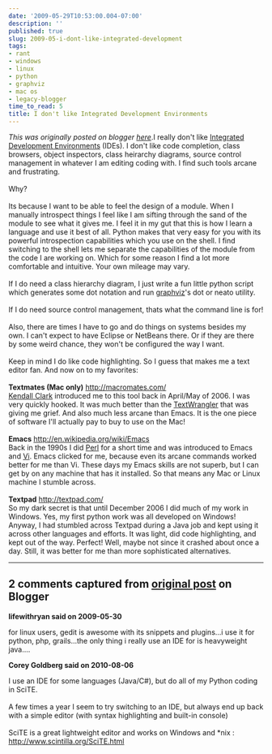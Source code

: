 ```yaml
---
date: '2009-05-29T10:53:00.004-07:00'
description: ''
published: true
slug: 2009-05-i-dont-like-integrated-development
tags:
- rant
- windows
- linux
- python
- graphviz
- mac os
- legacy-blogger
time_to_read: 5
title: I don't like Integrated Development Environments
---
```


*This was originally posted on blogger [here](https://pydanny.blogspot.com/2009/05/i-dont-like-integrated-development.html)*.I really don't like <a href="http://en.wikipedia.org/wiki/Integrated_development_environment">Integrated Development Environments</a> (IDEs). I don't like code completion, class browsers, object inspectors, class heirarchy diagrams, source control management in whatever I am editing coding with. I find such tools arcane and frustrating.<br /><br />Why?<br /><br />Its because I want to be able to feel the design of a module. When I manually introspect things I feel like I am sifting through the sand of the module to see what it gives me. I feel it in my gut that this is how I learn a language and use it best of all. Python makes that very easy for you with its powerful introspection capabilities which you use on the shell. I find switching to the shell lets me separate the capabilities of the module from the code I are working on. Which for some reason I find a lot more comfortable and intuitive. Your own mileage may vary.<br /><br />If I do need a class hierarchy diagram, I just write a fun little python script which generates some dot notation and run <a href="http://graphviz.org/">graphviz</a>'s dot or neato utility.<br /><br />If I do need source control management, thats what the command line is for!<br /><br />Also, there are times I have to go and do things on systems besides my own. I can't expect to have Eclipse or NetBeans there. Or if they are there by some weird chance, they won't be configured the way I want.<br /><br />Keep in mind I do like code highlighting. So I guess that makes me a text editor fan. And now on to my favorites:<br /><br /><span style="font-weight: bold;">Textmates (Mac only)</span> <a href="http://macromates.com/">http://macromates.com/</a><br /><a href="http://clarkparsia.com/about/profiles/kendall">Kendall Clark</a> introduced me to this tool back in April/May of 2006. I was very quickly hooked. It was much better than the <a href="http://en.wikipedia.org/wiki/TextWrangler">TextWrangler</a> that was giving me grief. And also much less arcane than Emacs. It is the one piece of software I'll actually pay to buy to use on the Mac!<br /><br /><span style="font-weight: bold;">Emacs</span> <a href="http://en.wikipedia.org/wiki/Emacs">http://en.wikipedia.org/wiki/Emacs</a><br />Back in the 1990s I did <a href="http://perl.org/">Perl</a> for a short time and was introduced to Emacs and <a href="http://en.wikipedia.org/wiki/Vi">Vi</a>. Emacs clicked for me, because even its arcane commands worked better for me than Vi. These days my Emacs skills are not superb, but I can get by on any machine that has it installed. So that means any Mac or Linux machine I stumble across.<br /><br /><span style="font-weight: bold;">Textpad</span> <a href="http://textpad.com/">http://textpad.com/</a><br />So my dark secret is that until December 2006 I did much of my work in Windows. Yes, my first python work was all developed on Windows! Anyway, I had stumbled across Textpad during a Java job and kept using it across other languages and efforts. It was light, did code highlighting, and kept out of the way. Perfect! Well, maybe not since it crashed about once a day. Still, it was better for me than more sophisticated alternatives.

---

## 2 comments captured from [original post](https://pydanny.blogspot.com/2009/05/i-dont-like-integrated-development.html) on Blogger

**lifewithryan said on 2009-05-30**

for linux users, gedit is awesome with its snippets and plugins...i use it for python, php, grails...the only thing i really use an IDE for is heavyweight java....

**Corey Goldberg said on 2010-08-06**

I use an IDE for some languages (Java/C#), but do all of my Python coding in SciTE.  <br /><br />A few times a year I seem to try switching to an IDE, but always end up back with a simple editor (with syntax highlighting and built-in console)<br /><br />SciTE is a great lightweight editor and works on Windows and *nix : http://www.scintilla.org/SciTE.html

